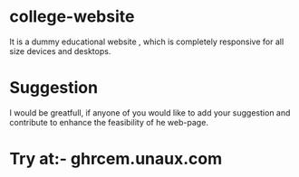 # college-website
It is a dummy educational website , which is completely responsive for all size devices and desktops.
# Suggestion 
I would be greatfull, if anyone of you would like to add your suggestion and contribute to enhance the feasibility of
he web-page.

# Try at:- ghrcem.unaux.com
